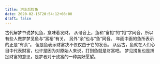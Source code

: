 ```yaml
---
title: 洪水后捡鱼
date: 2020-02-15T20:54:12+08:00
draft: false
---
```


古代解梦书说梦见鱼，意味着发财。
从谐音上，鱼和“富裕”的“裕”字同音，所以有些人做梦梦见鱼与“富裕”有关。
另外“余”也与“鱼”同音。
年画中画的鱼所表示的正是“有余”。
但是鱼表示财富决不仅仅由于它的发音。
从远古，鱼就在人们心目中代表财富，也许是因为对原始人来说，打到鱼就是财富吧。
梦见捞鱼也是捕捉财富的意思，是梦者对于致富的一种美好愿望。
